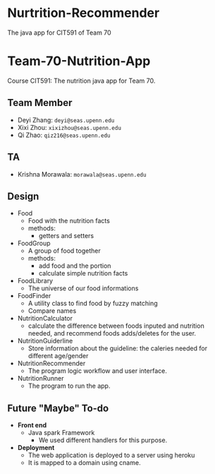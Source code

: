 # Nurtrition-Recommender
The java app for CIT591 of Team 70

# Team-70-Nutrition-App
Course CIT591: The nutrition java app for Team 70.

## Team Member
- Deyi Zhang: `deyi@seas.upenn.edu`
- Xixi Zhou: `xixizhou@seas.upenn.edu`
- Qi Zhao: `qiz216@seas.upenn.edu`

## TA
- Krishna Morawala: `morawala@seas.upenn.edu`

## Design
- Food
	- Food with the nutrition facts
	- methods:
		- getters and setters
- FoodGroup
	- A group of food together
	- methods:
		- add food and the portion
		- calculate simple nutrition facts
- FoodLibrary
	- The universe of our food informations
- FoodFinder
	- A utility class to find food by fuzzy matching
	- Compare names
- NutritionCalculator
	- calculate the difference between foods inputed and nutrition needed, and recommend foods adds/deletes for the user.
- NutritionGuiderline
	- Store information about the guideline: the caleries needed for different age/gender
- NutritionRecommender
	- The program logic workflow and user interface.
- NutritionRunner
	- The program to run the app.

## Future "Maybe" To-do
- **Front end**
  - Java spark Framework
  	- We used different handlers for this purpose.
- **Deployment**
  - The web application is deployed to a server using heroku
  - It is mapped to a domain using cname.
